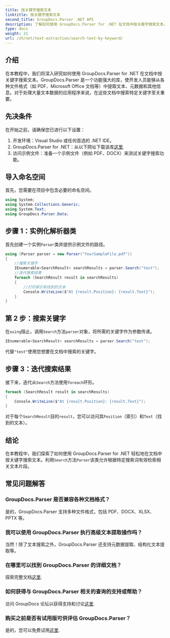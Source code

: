 ```yaml
---
title: 按关键字搜索文本
linktitle: 按关键字搜索文本
second_title: GroupDocs.Parser .NET API
description: 了解如何使用 GroupDocs.Parser for .NET 在文档中按关键字搜索文本。轻松高效地提取相关内容。
type: docs
weight: 21
url: /zh/net/text-extraction/search-text-by-keyword/
---
```

## 介绍
在本教程中，我们将深入研究如何使用 GroupDocs.Parser for .NET 在文档中按关键字搜索文本。GroupDocs.Parser 是一个功能强大的库，使开发人员能够从各种文件格式（如 PDF、Microsoft Office 文档等）中提取文本、元数据和其他信息。对于处理大量文本数据的应用程序来说，在这些文档中搜索特定关键字至关重要。
## 先决条件
在开始之前，请确保您已进行以下设置：
1. 开发环境：Visual Studio 或任何首选的 .NET IDE。
2.  GroupDocs.Parser for .NET：从以下网址下载该库[这里](https://releases.groupdocs.com/parser/net/).
3. 访问示例文件：准备一个示例文件（例如 PDF、DOCX）来测试关键字搜索功能。

## 导入命名空间
首先，您需要在项目中包含必要的命名空间。
```csharp
using System;
using System.Collections.Generic;
using System.Text;
using GroupDocs.Parser.Data;
```
## 步骤 1：实例化解析器类
首先创建一个实例`Parser`类并提供示例文件的路径。
```csharp
using (Parser parser = new Parser("YourSampleFile.pdf"))
{
    //搜索关键字
    IEnumerable<SearchResult> searchResults = parser.Search("test");
    //迭代搜索结果
    foreach (SearchResult result in searchResults)
    {
        //打印索引和找到的文本
        Console.WriteLine($"At {result.Position}: {result.Text}");
    }
}
```
## 第 2 步：搜索关键字
在`using`阻止，调用`Search`方法`parser`对象，将所需的关键字作为参数传递。
```csharp
IEnumerable<SearchResult> searchResults = parser.Search("test");
```
代替`"test"`使用您想要在文档中搜索的关键字。
## 步骤 3：迭代搜索结果
接下来，迭代从`Search`方法使用`foreach`环形。
```csharp
foreach (SearchResult result in searchResults)
{
    Console.WriteLine($"At {result.Position}: {result.Text}");
}
```
对于每个`SearchResult`目的`result`，您可以访问其`Position`（索引）和`Text`（找到的文本）。

## 结论
在本教程中，我们探索了如何使用 GroupDocs.Parser for .NET 轻松地在文档中按关键字搜索文本。利用`Search`方法`Parser`该类允许根据特定搜索词有效检索相关文本片段。

## 常见问题解答
### GroupDocs.Parser 是否兼容各种文档格式？
是的，GroupDocs.Parser 支持多种文件格式，包括 PDF、DOCX、XLSX、PPTX 等。
### 我可以使用 GroupDocs.Parser 执行高级文本提取操作吗？
当然！除了文本搜索之外，GroupDocs.Parser 还支持元数据提取、结构化文本提取等。
### 在哪里可以找到 GroupDocs.Parser 的详细文档？
探索完整文档[这里](https://reference.groupdocs.com/parser/net/).
### 如何获得与 GroupDocs.Parser 相关的查询的支持或帮助？
访问 GroupDocs 论坛以获得支持和讨论[这里](https://forum.groupdocs.com/c/parser/17).
### 购买之前是否有试用版可供评估 GroupDocs.Parser？
是的，您可以免费试用[这里](https://releases.groupdocs.com/).
